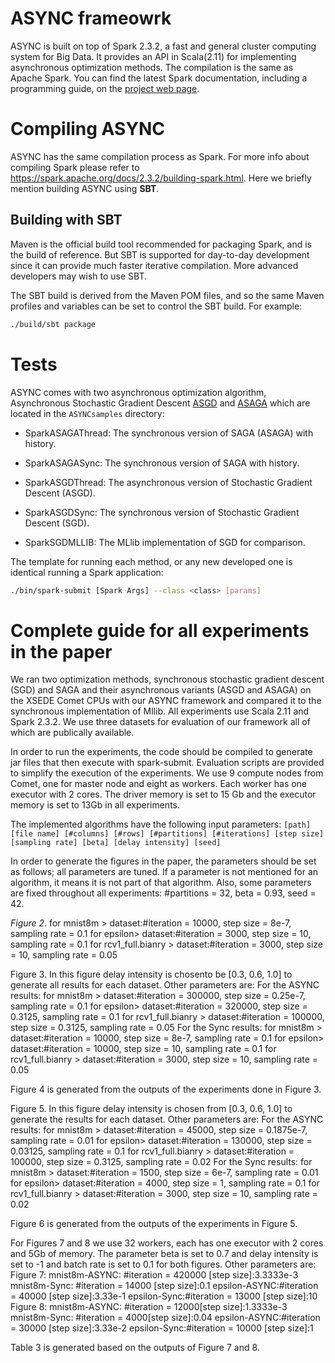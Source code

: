 # ASYNC frameowrk

ASYNC is built on top of Spark 2.3.2, a fast and general cluster computing system for Big Data. It provides an API in Scala(2.11) for implementing asynchronous optimization methods. The compilation is the same as Apache Spark. You can find the latest Spark documentation, including a programming guide, on the [project web page](http://spark.apache.org/documentation.html).


# Compiling ASYNC

ASYNC has the same compilation process as Spark. For more info about compiling Spark please refer to https://spark.apache.org/docs/2.3.2/building-spark.html. Here we briefly mention building ASYNC using **SBT**.

## Building with SBT
Maven is the official build tool recommended for packaging Spark, and is the build of reference. But SBT is supported for day-to-day development since it can provide much faster iterative compilation. More advanced developers may wish to use SBT.

The SBT build is derived from the Maven POM files, and so the same Maven profiles and variables can be set to control the SBT build. For example:

```sh
./build/sbt package
```


# Tests
ASYNC comes with two asynchronous optimization algorithm, Asynchronous Stochastic Gradient Descent [ASGD](https://papers.nips.cc/paper/4687-large-scale-distributed-deep-networks.pdf) and [ASAGA](http://proceedings.mlr.press/v54/leblond17a/leblond17a.pdf) which are located in the `ASYNCsamples` directory:

- SparkASAGAThread: The synchronous version of SAGA (ASAGA) with history.

- SparkASAGASync: The synchronous version of SAGA with history.

- SparkASGDThread: The asynchronous version of Stochastic Gradient Descent (ASGD).

- SparkASGDSync: The synchronous version of Stochastic Gradient Descent (SGD).

- SparkSGDMLLIB: The MLlib implementation of SGD for comparison.

The template for running each method, or any new developed one is identical running a Spark application:

```sh
./bin/spark-submit [Spark Args] --class <class> [params]
```

# Complete guide for all experiments in the paper

We ran two optimization methods, synchronous stochastic gradient descent (SGD) and SAGA and their asynchronous variants (ASGD and ASAGA) on the XSEDE Comet CPUs with our ASYNC framework and compared it to the synchronous implementation of Mllib. All experiments use Scala 2.11 and Spark 2.3.2. We use three datasets for evaluation of our framework all of which are publically available.

In order to run the experiments, the code should be compiled to generate jar files that then execute with spark-submit. Evaluation scripts are provided to simplify the execution of the experiments. We use 9 compute nodes from Comet, one for master node and eight as workers. Each worker has one executor with 2 cores. The driver memory is set to 15 Gb and the executor memory is set to 13Gb in all experiments.

The implemented algorithms have the following input parameters: `[path] [file name] [#columns] [#rows] [#partitions] [#iterations] [step size] [sampling rate] [beta] [delay intensity] [seed]`

In order to generate the figures in the paper, the parameters should be set as follows; all parameters are tuned. If a parameter is not mentioned for an algorithm, it means it is not part of that algorithm. Also, some parameters are fixed throughout all experiments: #partitions = 32, beta = 0.93, seed = 42.

*Figure 2*. for mnist8m > dataset:#iteration = 10000, step size = 8e-7, sampling rate = 0.1 for epsilon> dataset:#iteration = 3000, step size = 10, sampling rate = 0.1 for rcv1_full.bianry > dataset:#iteration = 3000, step size = 10, sampling rate = 0.05

Figure 3. In this figure delay intensity is chosento be [0.3, 0.6, 1.0] to generate all results for each dataset. Other parameters are: For the ASYNC results: for mnist8m > dataset:#iteration = 300000, step size = 0.25e-7, sampling rate = 0.1 for epsilon> dataset:#iteration = 320000, step size = 0.3125, sampling rate = 0.1 for rcv1_full.bianry > dataset:#iteration = 100000, step size = 0.3125, sampling rate = 0.05 For the Sync results: for mnist8m > dataset:#iteration = 10000, step size = 8e-7, sampling rate = 0.1 for epsilon> dataset:#iteration = 10000, step size = 10, sampling rate = 0.1 for rcv1_full.bianry > dataset:#iteration = 3000, step size = 10, sampling rate = 0.05

Figure 4 is generated from the outputs of the experiments done in Figure 3.

Figure 5. In this figure delay intensity is chosen from [0.3, 0.6, 1.0] to generate the results for each dataset. Other parameters are: For the ASYNC results: for mnist8m > dataset:#iteration = 45000, step size = 0.1875e-7, sampling rate = 0.01 for epsilon> dataset:#iteration = 130000, step size = 0.03125, sampling rate = 0.1 for rcv1_full.bianry > dataset:#iteration = 100000, step size = 0.3125, sampling rate = 0.02 For the Sync results: for mnist8m > dataset:#iteration = 1500, step size = 6e-7, sampling rate = 0.01 for epsilon> dataset:#iteration = 4000, step size = 1, sampling rate = 0.1 for rcv1_full.bianry > dataset:#iteration = 3000, step size = 10, sampling rate = 0.02

Figure 6 is generated from the outputs of the experiments in Figure 5.

For Figures 7 and 8 we use 32 workers, each has one executor with 2 cores and 5Gb of memory. The parameter beta is set to 0.7 and delay intensity is set to -1 and batch rate is set to 0.1 for both figures. Other parameters are: Figure 7: mnist8m-ASYNC: #iteration = 420000 [step size]:3.3333e-3 mnist8m-Sync: #iteration = 14000 [step size]:0.1 epsilon-ASYNC:#iteration = 40000 [step size]:3.33e-1 epsilon-Sync:#iteration = 13000 [step size]:10 Figure 8: mnist8m-ASYNC: #iteration = 12000[step size]:1.3333e-3 mnist8m-Sync: #iteration = 4000[step size]:0.04 epsilon-ASYNC:#iteration = 30000 [step size]:3.33e-2 epsilon-Sync:#iteration = 10000 [step size]:1

Table 3 is generated based on the outputs of Figure 7 and 8.
